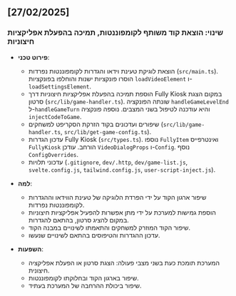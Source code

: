 ## [27/02/2025]
### שינוי: הוצאת קוד משותף לקומפוננטות, תמיכה בהפעלת אפליקציות חיצוניות

- **פירוט טכני**:
  - הוצאת לוגיקת טעינת וידאו והגדרות לקומפוננטות נפרדות (`src/main.ts`). הוסרו פונקציות ישנות והוחלפו בפונקציות `loadVideoElement` ו-`loadSettingsElement`.
  - הוספת תמיכה בהפעלת אפליקציות חיצוניות דרך Fully Kiosk במקום הצגת סרטון (`src/lib/game-handler.ts`). שונתה הפונקציה `handleGameLevelEnd` ל-`handleGameTurn` והיא עודכנה לטיפול בשני המצבים. נוספה פונקציה `injectCodeToGame`.
  - שיפורים ועדכונים בקוד הזרקת הסקריפט למשחקים (`src/lib/game-handler.ts`, `src/lib/get-game-config.ts`).
  - עדכון הגדרות Fully Kiosk (`src/types.ts`). נוספו `FullyItem` ואינטרפייס `FullyKiosk` הורחב. עודכן `VideoDialogProps` ו-`Config`. נוסף `ConfigOverrides`.
  - עדכוני תלויות (`.gitignore`, `dev/.http`, `dev/game-list.js`, `svelte.config.js`, `tailwind.config.js`, `user-script-inject.js`).

- **למה**:
  - שיפור ארגון הקוד על ידי הפרדת הלוגיקה של טעינת הווידאו וההגדרות לקומפוננטות נפרדות.
  - הוספת גמישות למערכת על ידי מתן אפשרות להפעיל אפליקציות חיצוניות במקום להציג סרטון, בהתאם להגדרות.
  - שיפור הקוד המוזרק למשחקים והתאמתו לשינויים במבנה הקוד.
  - עדכון ההגדרות והטיפוסים בהתאם לשינויים שנעשו.

- **השפעות**:
  - המערכת תומכת כעת בשני מצבי פעולה: הצגת סרטון או הפעלת אפליקציה חיצונית.
  - שיפור בארגון הקוד ובחלוקתו לקומפוננטות.
  - שיפור ביכולת ההרחבה של המערכת בעתיד.